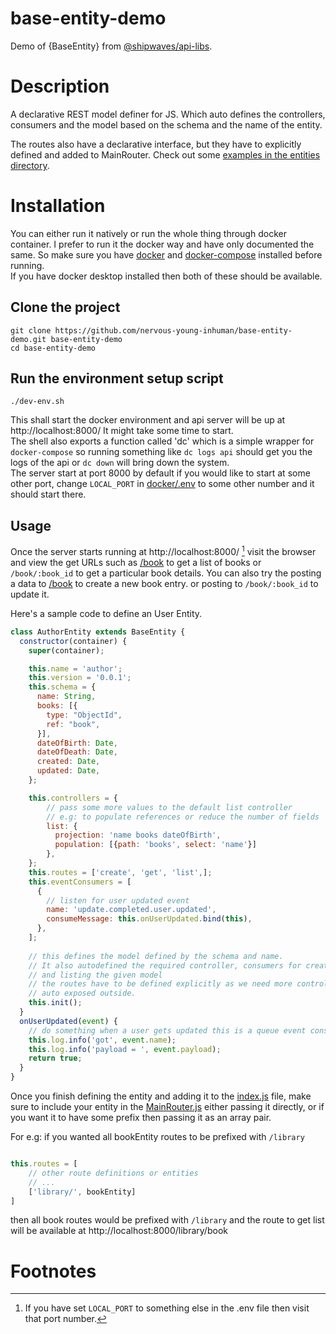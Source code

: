 # base-entity-demo
Demo of {BaseEntity} from [@shipwaves/api-libs](https://github.com/nervous-young-inhuman/base-entity-demo).

# Description
A declarative REST model definer for JS. Which auto defines the 
controllers, consumers and the model based on the schema and
the name of the entity. 

The routes also have a declarative interface, but they have to explicitly defined and added to MainRouter.
Check out some [examples in the entities directory](https://github.com/nervous-young-inhuman/base-entity-demo/blob/main/src/entities/).

# Installation
You can either run it natively or run the whole thing through docker container.
I prefer to run it the docker way and have only documented the same.
So make sure you have [docker](https://docs.docker.com/engine/install/) and [docker-compose](https://docs.docker.com/compose/install/) installed before running.   
If you have docker desktop installed then both of these should be available.

## Clone the project
```shell
git clone https://github.com/nervous-young-inhuman/base-entity-demo.git base-entity-demo
cd base-entity-demo
```

## Run the environment setup script
```shell
./dev-env.sh
```
This shall start the docker environment and api server will be up at http://localhost:8000/
It might take some time to start.  
The shell also exports a function called 'dc' which is a simple wrapper for `docker-compose`
so running something like `dc logs api` should get you the logs of the api or `dc down` will
bring down the system.   
The server start at port 8000 by default if you would like to start at some other port,
change `LOCAL_PORT` in [docker/.env](https://github.com/nervous-young-inhuman/base-entity-demo/blob/main/docker/.env)
to some other number and it should start there.

## Usage
Once the server starts running at http://localhost:8000/ [^1]
visit the browser and view the get URLs such as [/book](http://localhost:8000/book)
to get a list of books or `/book/:book_id` to get a particular book details.
You can also try the posting a data to [/book](http://localhost:8000/book) to create a new book entry.
or posting to `/book/:book_id` to update it.

Here's a sample code to define an User Entity.
```javascript
class AuthorEntity extends BaseEntity {
  constructor(container) {
    super(container);

    this.name = 'author';
    this.version = '0.0.1';
    this.schema = {
      name: String,
      books: [{
        type: "ObjectId",
        ref: "book",
      }],
      dateOfBirth: Date,
      dateOfDeath: Date,
      created: Date,
      updated: Date,
    };

    this.controllers = {
        // pass some more values to the default list controller
        // e.g: to populate references or reduce the number of fields
        list: {
          projection: 'name books dateOfBirth',
          population: [{path: 'books', select: 'name'}]
        },
    };
    this.routes = ['create', 'get', 'list',];
    this.eventConsumers = [
      {
        // listen for user updated event
        name: 'update.completed.user.updated',
        consumeMessage: this.onUserUpdated.bind(this),
      },
    ];
    
    // this defines the model defined by the schema and name.
    // It also autodefined the required controller, consumers for creating, updating
    // and listing the given model
    // the routes have to be defined explicitly as we need more control over what gets
    // auto exposed outside.
    this.init();
  }
  onUserUpdated(event) {
    // do something when a user gets updated this is a queue event consumer,
    this.log.info('got', event.name);
    this.log.info('payload = ', event.payload);
    return true;
  }
}
```

Once you finish defining the entity and adding it to the [index.js](https://github.com/nervous-young-inhuman/base-entity-demo/blob/main/src/entities/index.js) file,
make sure to include your entity in the [MainRouter.js](https://github.com/nervous-young-inhuman/base-entity-demo/blob/main/src/MainRouter.js) either passing it directly, or if you want it to have some prefix then passing it as an array pair.  

For e.g: if you wanted all bookEntity routes to be prefixed with `/library` 
```javascript

this.routes = [
    // other route definitions or entities
    // ...
    ['library/', bookEntity]
]
```
then all book routes would be prefixed with `/library` and the route to get list will be available at
http://localhost:8000/library/book

# Footnotes
[^1]: If you have set `LOCAL_PORT` to something else in the .env file then visit that port number.
